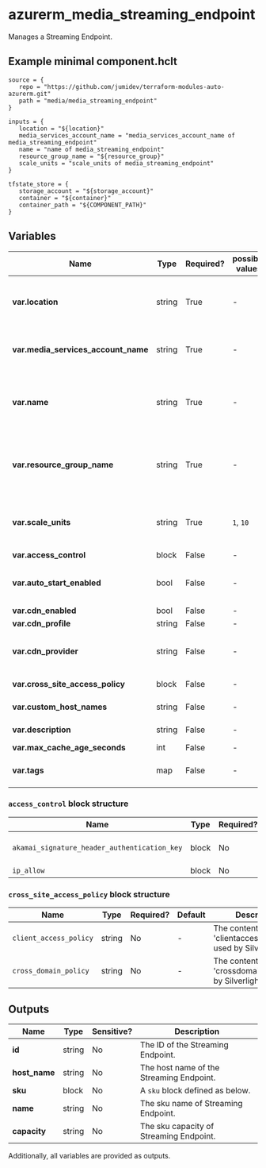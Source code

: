 # azurerm_media_streaming_endpoint

Manages a Streaming Endpoint.

## Example minimal component.hclt

```hcl
source = {
   repo = "https://github.com/jumidev/terraform-modules-auto-azurerm.git" 
   path = "media/media_streaming_endpoint" 
}

inputs = {
   location = "${location}" 
   media_services_account_name = "media_services_account_name of media_streaming_endpoint" 
   name = "name of media_streaming_endpoint" 
   resource_group_name = "${resource_group}" 
   scale_units = "scale_units of media_streaming_endpoint" 
}

tfstate_store = {
   storage_account = "${storage_account}" 
   container = "${container}" 
   container_path = "${COMPONENT_PATH}" 
}

```

## Variables

| Name | Type | Required? |  possible values |  Description |
| ---- | ---- | --------- |  ----------- | ----------- |
| **var.location** | string | True | -  |  The Azure Region where the Streaming Endpoint should exist. Changing this forces a new Streaming Endpoint to be created. | 
| **var.media_services_account_name** | string | True | -  |  The Media Services account name. Changing this forces a new Streaming Endpoint to be created. | 
| **var.name** | string | True | -  |  The name which should be used for this Streaming Endpoint maximum length is `24`. Changing this forces a new Streaming Endpoint to be created. | 
| **var.resource_group_name** | string | True | -  |  The name of the Resource Group where the Streaming Endpoint should exist. Changing this forces a new Streaming Endpoint to be created. | 
| **var.scale_units** | string | True | `1`, `10`  |  The number of scale units. To create a Standard Streaming Endpoint set `0`. For Premium Streaming Endpoint valid values are between `1` and `10`. | 
| **var.access_control** | block | False | -  |  A `access_control` block. | 
| **var.auto_start_enabled** | bool | False | -  |  The flag indicates if the resource should be automatically started on creation. | 
| **var.cdn_enabled** | bool | False | -  |  The CDN enabled flag. | 
| **var.cdn_profile** | string | False | -  |  The CDN profile name. | 
| **var.cdn_provider** | string | False | -  |  The CDN provider name. Supported value are `StandardVerizon`,`PremiumVerizon` and `StandardAkamai` | 
| **var.cross_site_access_policy** | block | False | -  |  A `cross_site_access_policy` block. | 
| **var.custom_host_names** | string | False | -  |  The custom host names of the streaming endpoint. | 
| **var.description** | string | False | -  |  The streaming endpoint description. | 
| **var.max_cache_age_seconds** | int | False | -  |  Max cache age in seconds. | 
| **var.tags** | map | False | -  |  A mapping of tags which should be assigned to the Streaming Endpoint. | 

### `access_control` block structure

| Name | Type | Required? | Default | Description |
| ---- | ---- | --------- | ------- | ----------- |
| `akamai_signature_header_authentication_key` | block | No | - | One or more 'akamai_signature_header_authentication_key' blocks. |
| `ip_allow` | block | No | - | A 'ip_allow' block. |

### `cross_site_access_policy` block structure

| Name | Type | Required? | Default | Description |
| ---- | ---- | --------- | ------- | ----------- |
| `client_access_policy` | string | No | - | The content of 'clientaccesspolicy.xml' used by Silverlight. |
| `cross_domain_policy` | string | No | - | The content of 'crossdomain.xml' used by Silverlight. |



## Outputs

| Name | Type | Sensitive? | Description |
| ---- | ---- | --------- | --------- |
| **id** | string | No  | The ID of the Streaming Endpoint. | 
| **host_name** | string | No  | The host name of the Streaming Endpoint. | 
| **sku** | block | No  | A `sku` block defined as below. | 
| **name** | string | No  | The sku name of Streaming Endpoint. | 
| **capacity** | string | No  | The sku capacity of Streaming Endpoint. | 

Additionally, all variables are provided as outputs.
